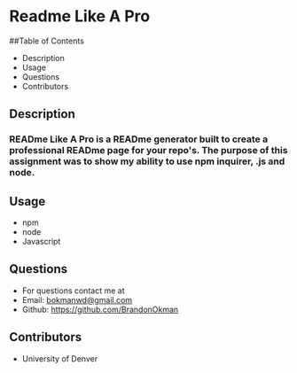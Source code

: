 # Readme Like A Pro

##Table of Contents
* Description
* Usage
* Questions
* Contributors

## Description
### READme Like A Pro is a READme generator built to create a professional READme page for your repo's. The purpose of this assignment was to show my ability to use npm inquirer, .js and node.

## Usage
* npm
* node
* Javascript

## Questions
* For questions contact me at
* Email: bokmanwd@gmail.com
* Github: https://github.com/BrandonOkman

## Contributors
* University of Denver